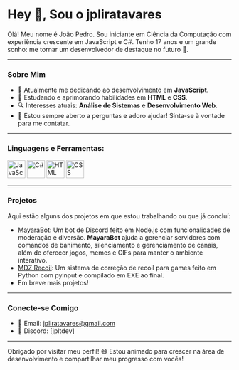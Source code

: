 # Hey 👋, Sou o jpliratavares

Olá! Meu nome é João Pedro. Sou iniciante em Ciência da Computação com experiência crescente em JavaScript e C#. Tenho 17 anos e um grande sonho: me tornar um desenvolvedor de destaque no futuro 🚀.

---

### Sobre Mim
- 🌱 Atualmente me dedicando ao desenvolvimento em **JavaScript**.
- 🌱 Estudando e aprimorando habilidades em **HTML** e **CSS**.
- 🔍 Interesses atuais: **Análise de Sistemas** e **Desenvolvimento Web**.
- 💬 Estou sempre aberto a perguntas e adoro ajudar! Sinta-se à vontade para me contatar.

---

### Linguagens e Ferramentas:
<p align="left">
  <img src="https://img.icons8.com/color/48/000000/javascript.png" alt="JavaScript" width="40" height="40"/>
  <img src="https://img.icons8.com/color/48/000000/c-sharp-logo.png" alt="C#" width="40" height="40"/>
  <img src="https://img.icons8.com/color/48/000000/html-5--v1.png" alt="HTML" width="40" height="40"/>
  <img src="https://img.icons8.com/color/48/000000/css3.png" alt="CSS" width="40" height="40"/>
</p>

---

### Projetos
Aqui estão alguns dos projetos em que estou trabalhando ou que já concluí:
- [MayaraBot](https://github.com/jpliratavares/MayaraBOT): Um bot de Discord feito em Node.js com funcionalidades de moderação e diversão. **MayaraBot** ajuda a gerenciar servidores com comandos de banimento, silenciamento e gerenciamento de canais, além de oferecer jogos, memes e GIFs para manter o ambiente interativo.
- [MDZ Recoil](https://github.com/jpliratavares/MDZ-Recoil): Um sistema de correção de recoil para games feito em Python com pyinput e compilado em EXE ao final.
- Em breve mais projetos!


---

### Conecte-se Comigo
- 📧 Email: [jpliratavares@gmail.com](mailto:jpliratavares@gmail.com)
- 🤖 Discord: [jpltdev]

---

Obrigado por visitar meu perfil! 😄 Estou animado para crescer na área de desenvolvimento e compartilhar meu progresso com vocês!
